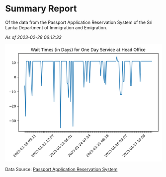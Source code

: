 # Summary Report

Of the data from the Passport Application Reservation System of the Sri Lanka Department of Immigration and Emigration.

*As of 2023-02-28 06:12:33*

![Wait Time Chart](summary.wait_time_chart.png)

Data Source: [Passport Application Reservation System](https://eservices.immigration.gov.lk:8443/appointment/pages/reservationApplication.xhtml)